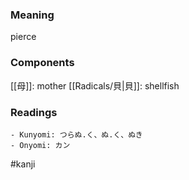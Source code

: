 ### Meaning

pierce

### Components

[[母]]: mother [[Radicals/貝|貝]]: shellfish

### Readings

```
- Kunyomi: つらぬ.く、ぬ.く、ぬき
- Onyomi: カン
```

#kanji